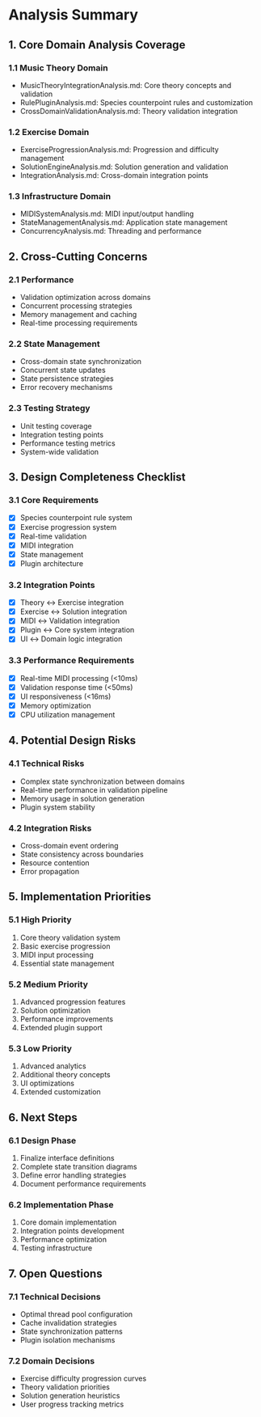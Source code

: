 # Analysis Summary

## 1. Core Domain Analysis Coverage

### 1.1 Music Theory Domain
- MusicTheoryIntegrationAnalysis.md: Core theory concepts and validation
- RulePluginAnalysis.md: Species counterpoint rules and customization
- CrossDomainValidationAnalysis.md: Theory validation integration

### 1.2 Exercise Domain
- ExerciseProgressionAnalysis.md: Progression and difficulty management
- SolutionEngineAnalysis.md: Solution generation and validation
- IntegrationAnalysis.md: Cross-domain integration points

### 1.3 Infrastructure Domain
- MIDISystemAnalysis.md: MIDI input/output handling
- StateManagementAnalysis.md: Application state management
- ConcurrencyAnalysis.md: Threading and performance

## 2. Cross-Cutting Concerns

### 2.1 Performance
- Validation optimization across domains
- Concurrent processing strategies
- Memory management and caching
- Real-time processing requirements

### 2.2 State Management
- Cross-domain state synchronization
- Concurrent state updates
- State persistence strategies
- Error recovery mechanisms

### 2.3 Testing Strategy
- Unit testing coverage
- Integration testing points
- Performance testing metrics
- System-wide validation

## 3. Design Completeness Checklist

### 3.1 Core Requirements
- [x] Species counterpoint rule system
- [x] Exercise progression system
- [x] Real-time validation
- [x] MIDI integration
- [x] State management
- [x] Plugin architecture

### 3.2 Integration Points
- [x] Theory ↔ Exercise integration
- [x] Exercise ↔ Solution integration
- [x] MIDI ↔ Validation integration
- [x] Plugin ↔ Core system integration
- [x] UI ↔ Domain logic integration

### 3.3 Performance Requirements
- [x] Real-time MIDI processing (<10ms)
- [x] Validation response time (<50ms)
- [x] UI responsiveness (<16ms)
- [x] Memory optimization
- [x] CPU utilization management

## 4. Potential Design Risks

### 4.1 Technical Risks
- Complex state synchronization between domains
- Real-time performance in validation pipeline
- Memory usage in solution generation
- Plugin system stability

### 4.2 Integration Risks
- Cross-domain event ordering
- State consistency across boundaries
- Resource contention
- Error propagation

## 5. Implementation Priorities

### 5.1 High Priority
1. Core theory validation system
2. Basic exercise progression
3. MIDI input processing
4. Essential state management

### 5.2 Medium Priority
1. Advanced progression features
2. Solution optimization
3. Performance improvements
4. Extended plugin support

### 5.3 Low Priority
1. Advanced analytics
2. Additional theory concepts
3. UI optimizations
4. Extended customization

## 6. Next Steps

### 6.1 Design Phase
1. Finalize interface definitions
2. Complete state transition diagrams
3. Define error handling strategies
4. Document performance requirements

### 6.2 Implementation Phase
1. Core domain implementation
2. Integration points development
3. Performance optimization
4. Testing infrastructure

## 7. Open Questions

### 7.1 Technical Decisions
- Optimal thread pool configuration
- Cache invalidation strategies
- State synchronization patterns
- Plugin isolation mechanisms

### 7.2 Domain Decisions
- Exercise difficulty progression curves
- Theory validation priorities
- Solution generation heuristics
- User progress tracking metrics